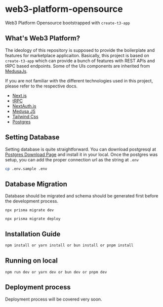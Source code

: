 # web3-platform-opensource

Web3 Platform Opensource bootstrapped with `create-t3-app`

## What's Web3 Platform?

The ideology of this repository is supposed to provide the boilerplate and features for marketplace applicaiton. Basically, this project is based on `create-t3-app` which can provide a bunch of features with REST APIs and tRPC based endpoints. Some of the UIs components are inherited from [MedusaJs](https://github.com/medusajs/medusa).

If you are not familiar with the different technologies used in this project, please refer to the respective docs.

- [Next.js](https://nextjs.org/)
- [tRPC](https://trpc.io/)
- [NextAuth.js](https://next-auth.js.org/)
- [Medusa JS](https://medusajs.com/)
- [Tailwind Css](https://tailwindcss.com/)
- [Postgres](https://www.postgresql.org/)

## Setting Database

Setting database is quite straightforward. You can download postgresql at [Postgres Download Page](https://www.postgresql.org/download/) and install it in your local. Once the postgres was setup, you can add the proper connection url as the string at `.env`

```bash
cp .env.sample .env
```

## Database Migration

Database should be migrated and schema should be generated first before the development process.
```
npx prisma migrate dev
```
```
npx prisma migrate deploy
```

## Installation Guide

```bash
npm install or yarn install or bun install or pnpm install
```

## Running on local

```
npm run dev or yarn dev or bun dev or pnpm dev
```

## Deployment process

Deployment process will be covered very soon.
